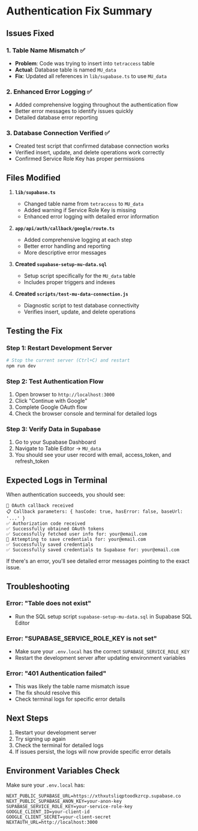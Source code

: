 # Authentication Fix Summary

## Issues Fixed

### 1. **Table Name Mismatch** ✅
   - **Problem**: Code was trying to insert into `tetraccess` table
   - **Actual**: Database table is named `MU_data`
   - **Fix**: Updated all references in `lib/supabase.ts` to use `MU_data`

### 2. **Enhanced Error Logging** ✅
   - Added comprehensive logging throughout the authentication flow
   - Better error messages to identify issues quickly
   - Detailed database error reporting

### 3. **Database Connection Verified** ✅
   - Created test script that confirmed database connection works
   - Verified insert, update, and delete operations work correctly
   - Confirmed Service Role Key has proper permissions

## Files Modified

1. **`lib/supabase.ts`**
   - Changed table name from `tetraccess` to `MU_data`
   - Added warning if Service Role Key is missing
   - Enhanced error logging with detailed error information

2. **`app/api/auth/callback/google/route.ts`**
   - Added comprehensive logging at each step
   - Better error handling and reporting
   - More descriptive error messages

3. **Created `supabase-setup-mu-data.sql`**
   - Setup script specifically for the `MU_data` table
   - Includes proper triggers and indexes

4. **Created `scripts/test-mu-data-connection.js`**
   - Diagnostic script to test database connectivity
   - Verifies insert, update, and delete operations

## Testing the Fix

### Step 1: Restart Development Server
```bash
# Stop the current server (Ctrl+C) and restart
npm run dev
```

### Step 2: Test Authentication Flow
1. Open browser to `http://localhost:3000`
2. Click "Continue with Google"
3. Complete Google OAuth flow
4. Check the browser console and terminal for detailed logs

### Step 3: Verify Data in Supabase
1. Go to your Supabase Dashboard
2. Navigate to Table Editor → `MU_data`
3. You should see your user record with email, access_token, and refresh_token

## Expected Logs in Terminal

When authentication succeeds, you should see:
```
🔐 OAuth callback received
📋 Callback parameters: { hasCode: true, hasError: false, baseUrl: '...' }
✅ Authorization code received
✅ Successfully obtained OAuth tokens
✅ Successfully fetched user info for: your@email.com
💾 Attempting to save credentials for: your@email.com
✅ Successfully saved credentials
✅ Successfully saved credentials to Supabase for: your@email.com
```

If there's an error, you'll see detailed error messages pointing to the exact issue.

## Troubleshooting

### Error: "Table does not exist"
- Run the SQL setup script `supabase-setup-mu-data.sql` in Supabase SQL Editor

### Error: "SUPABASE_SERVICE_ROLE_KEY is not set"
- Make sure your `.env.local` has the correct `SUPABASE_SERVICE_ROLE_KEY`
- Restart the development server after updating environment variables

### Error: "401 Authentication failed"
- This was likely the table name mismatch issue
- The fix should resolve this
- Check terminal logs for specific error details

## Next Steps

1. Restart your development server
2. Try signing up again
3. Check the terminal for detailed logs
4. If issues persist, the logs will now provide specific error details

## Environment Variables Check

Make sure your `.env.local` has:
```env
NEXT_PUBLIC_SUPABASE_URL=https://xthxutsliqptoodkzrcp.supabase.co
NEXT_PUBLIC_SUPABASE_ANON_KEY=your-anon-key
SUPABASE_SERVICE_ROLE_KEY=your-service-role-key
GOOGLE_CLIENT_ID=your-client-id
GOOGLE_CLIENT_SECRET=your-client-secret
NEXTAUTH_URL=http://localhost:3000
```

